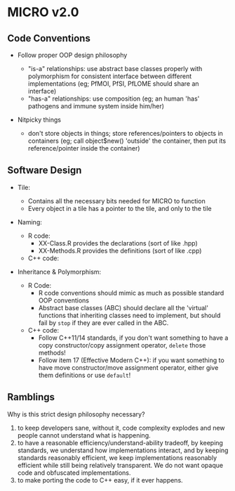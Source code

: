 # MICRO v2.0

## Code Conventions

  * Follow proper OOP design philosophy
    * "is-a" relationships: use abstract base classes properly with polymorphism for consistent interface between different implementations (eg; PfMOI, PfSI, PfLOME should share an interface)
    * "has-a" relationships: use composition (eg; an human 'has' pathogens and immune system inside him/her)

  * Nitpicky things
    * don't store objects in things; store references/pointers to objects in containers (eg; call object$new() 'outside' the container, then put its reference/pointer inside the container)

## Software Design

  * Tile:
    * Contains all the necessary bits needed for MICRO to function
    * Every object in a tile has a pointer to the tile, and only to the tile

  * Naming:
    * R code:
      * XX-Class.R provides the declarations (sort of like .hpp)
      * XX-Methods.R provides the definitions (sort of like .cpp)
    * C++ code:

  * Inheritance & Polymorphism:
    * R Code:
      * R code conventions should mimic as much as possible standard OOP conventions
      * Abstract base classes (ABC) should declare all the 'virtual' functions that inheriting classes need to implement, but should fail by `stop` if they are ever called in the ABC.
    * C++ code:
      * Follow C++11/14 standards, if you don't want something to have a copy constructor/copy assignment operator, `delete` those methods!
      * Follow item 17 (Effective Modern C++): if you want something to have move constructor/move assignment operator, either give them definitions or use `default`!

## Ramblings

Why is this strict design philosophy necessary?
  1. to keep developers sane, without it, code complexity explodes and new people cannot understand what is happening.
  2. to have a reasonable efficiency/understand-ability tradeoff, by keeping standards, we understand how implementations interact, and by keeping standards reasonably efficient, we keep implementations reasonably efficient while still being relatively transparent. We do not want opaque code and obfuscated implementations.
  3. to make porting the code to C++ easy, if it ever happens.
